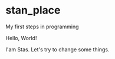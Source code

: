 # stan_place
My first steps in programming

Hello, World!

I'am Stas. Let's try to change some things.
